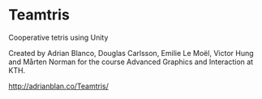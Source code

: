 # Teamtris
Cooperative tetris using Unity

Created by Adrian Blanco, Douglas Carlsson, Emilie Le Moël, Victor Hung and Mårten Norman for the course Advanced Graphics and Interaction at KTH.

http://adrianblan.co/Teamtris/
